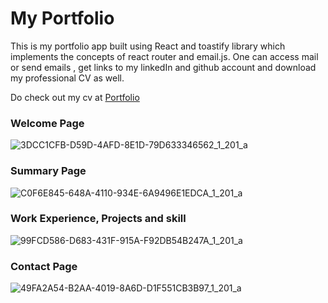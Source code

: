 # My Portfolio
This is my portfolio app built using React and toastify library which implements the concepts of react router and email.js.
One can access mail or send emails , get links to my linkedIn and github account and download my professional CV as well. 

Do check out my cv at [Portfolio](https://chandrimakabiraj.github.io/MyPortfolio/)

### Welcome Page

![3DCC1CFB-D59D-4AFD-8E1D-79D633346562_1_201_a](https://github.com/ChandrimaKabiraj/MyPortfolio/assets/90623273/a95f51c8-c05c-49ce-a15a-dbc4049a3976)

### Summary Page
![C0F6E845-648A-4110-934E-6A9496E1EDCA_1_201_a](https://github.com/ChandrimaKabiraj/MyPortfolio/assets/90623273/26f77427-d8f0-4e08-a01f-14ef997720f9)

### Work Experience, Projects and skill
![99FCD586-D683-431F-915A-F92DB54B247A_1_201_a](https://github.com/ChandrimaKabiraj/MyPortfolio/assets/90623273/c44e3510-2bd3-4767-b30c-99e1831cf754)

### Contact Page

![49FA2A54-B2AA-4019-8A6D-D1F551CB3B97_1_201_a](https://github.com/ChandrimaKabiraj/MyPortfolio/assets/90623273/f82f289d-188a-486f-857d-cf9a0abf874f)
